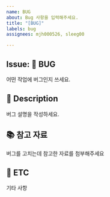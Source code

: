 ```yaml
---
name: BUG
about: Bug 사항을 입력해주세요.
title: "[BUG]"
labels: bug
assignees: mjh000526, sleeg00

---
```


## Issue: 🐞 BUG
어떤 작업에 버그인지 쓰세요.

## 📝 Description
버그 설명을 작성하세요.

## 📚 참고 자료
버그를 고치는데 참고한 자료를 첨부해주세요

## 🔎 ETC
기타 사항
